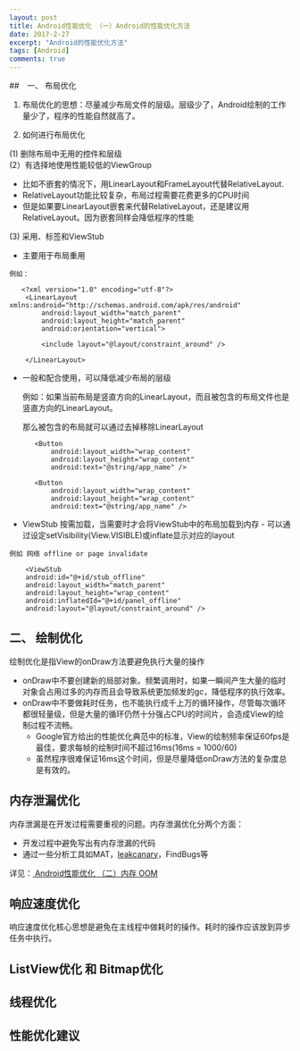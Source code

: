 ```yaml
---
layout: post
title: Android性能优化 （一）Android的性能优化方法
date: 2017-2-27
excerpt: "Android的性能优化方法"
tags: [Android]
comments: true
---
```


##　一、 布局优化

1. 布局优化的思想：尽量减少布局文件的层级。层级少了，Android绘制的工作量少了，程序的性能自然就高了。

2. 如何进行布局优化

(1) 删除布局中无用的控件和层级 <br>
(2）有选择地使用性能较低的ViewGroup
   
   - 比如不嵌套的情况下，用LinearLayout和FrameLayout代替RelativeLayout.
   - RelativeLayout功能比较复杂，布局过程需要花费更多的CPU时间
   - 但是如果要LinearLayout嵌套来代替RelativeLayout，还是建议用RelativeLayout。因为嵌套同样会降低程序的性能  

(3) 采用<include>、<merge>标签和ViewStub

   - <include>主要用于布局重用
   
    例如：
   
       <?xml version="1.0" encoding="utf-8"?>
        <LinearLayout xmlns:android="http://schemas.android.com/apk/res/android"
            android:layout_width="match_parent"
            android:layout_height="match_parent"
            android:orientation="vertical">
            
            <include layout="@layout/constraint_around" />
        
        </LinearLayout>
   
   - <merge>一般和<include>配合使用，可以降低减少布局的层级

        例如：如果当前布局是竖直方向的LinearLayout，而且被包含的布局文件也是竖直方向的LinearLayout。
        
        那么被包含的布局就可以通过<merge>去掉移除LinearLayout
        
        <merge xmlns:android="http://schemas.android.com/apk/res/android">
        
            <Button
                android:layout_width="wrap_content"
                android:layout_height="wrap_content"
                android:text="@string/app_name" />
        
            <Button
                android:layout_width="wrap_content"
                android:layout_height="wrap_content"
                android:text="@string/app_name" />
        
        </merge>
   
   - ViewStub 按需加载，当需要时才会将ViewStub中的布局加载到内存
    - 可以通过设定setVisibility(View.VISIBLE)或inflate显示对应的layout
    
    例如 网络 offline or page invalidate
    
        <ViewStub
        android:id="@+id/stub_offline"
        android:layout_width="match_parent"
        android:layout_height="wrap_content"
        android:inflatedId="@+id/panel_offline"
        android:layout="@layout/constraint_around" />
    

## 二、 绘制优化

绘制优化是指View的onDraw方法要避免执行大量的操作

- onDraw中不要创建新的局部对象。频繁调用时，如果一瞬间产生大量的临时对象会占用过多的内存而且会导致系统更加频发的gc，降低程序的执行效率。
- onDraw中不要做耗时任务，也不能执行成千上万的循环操作，尽管每次循环都很轻量级，但是大量的循环仍然十分强占CPU的时间片，会造成View的绘制过程不流畅。
    - Google官方给出的性能优化典范中的标准，View的绘制频率保证60fps是最佳，要求每帧的绘制时间不超过16ms(16ms = 1000/60)
    - 虽然程序很难保证16ms这个时间，但是尽量降低onDraw方法的复杂度总是有效的。

## 内存泄漏优化

内存泄漏是在开发过程需要重视的问题。内存泄漏优化分两个方面：

- 开发过程中避免写出有内存泄漏的代码
- 通过一些分析工具如MAT，[leakcanary](https://github.com/square/leakcanary)，FindBugs等

详见：[ Android性能优化 （二）内存 OOM](https://github.com/vivianking6855/vivianking6855.github.io/blob/master/_posts/android/2016-08-05-Android-optimization-2-OOM.md)

## 响应速度优化

响应速度优化核心思想是避免在主线程中做耗时的操作。耗时的操作应该放到异步任务中执行。


## ListView优化 和 Bitmap优化



## 线程优化

## 性能优化建议

